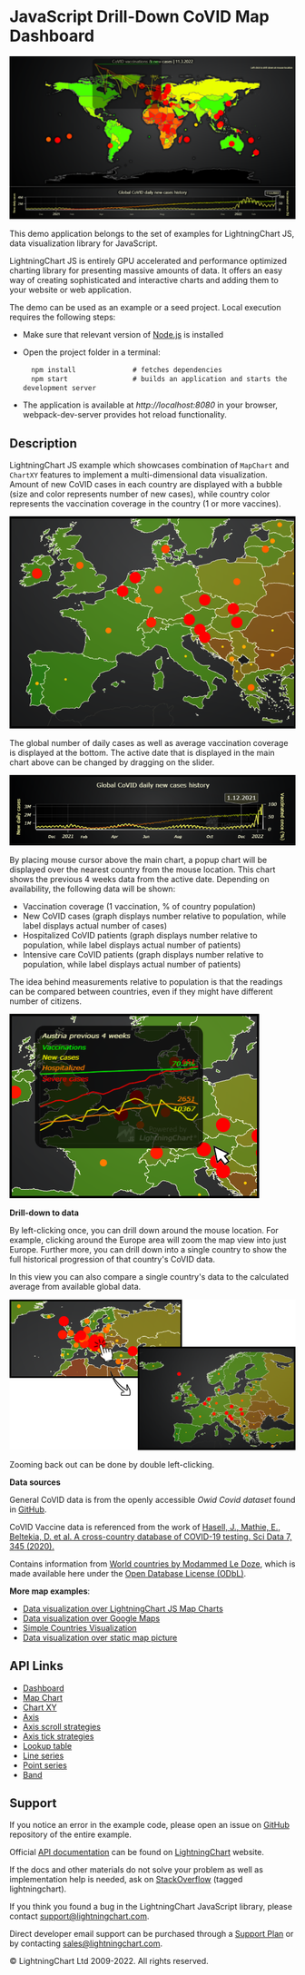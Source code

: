 # JavaScript Drill-Down CoVID Map Dashboard

![JavaScript Drill-Down CoVID Map Dashboard](covidDrillDownDashboard-darkGold.png)

This demo application belongs to the set of examples for LightningChart JS, data visualization library for JavaScript.

LightningChart JS is entirely GPU accelerated and performance optimized charting library for presenting massive amounts of data. It offers an easy way of creating sophisticated and interactive charts and adding them to your website or web application.

The demo can be used as an example or a seed project. Local execution requires the following steps:

-   Make sure that relevant version of [Node.js](https://nodejs.org/en/download/) is installed
-   Open the project folder in a terminal:

          npm install              # fetches dependencies
          npm start                # builds an application and starts the development server

-   The application is available at _http://localhost:8080_ in your browser, webpack-dev-server provides hot reload functionality.


## Description

LightningChart JS example which showcases combination of `MapChart` and `ChartXY` features to implement a multi-dimensional data visualization. Amount of new CoVID cases in each country are displayed with a bubble (size and color represents number of new cases), while country color represents the vaccination coverage in the country (1 or more vaccines).

[//]: # 'IMPORTANT: The assets will not show before README.md is built - relative path is different!'

![](./assets/pic1.png)

The global number of daily cases as well as average vaccination coverage is displayed at the bottom. The active date that is displayed in the main chart above can be changed by dragging on the slider.

[//]: # 'IMPORTANT: The assets will not show before README.md is built - relative path is different!'

![](./assets/pic2.png)

By placing mouse cursor above the main chart, a popup chart will be displayed over the nearest country from the mouse location. This chart shows the previous 4 weeks data from the active date. Depending on availability, the following data will be shown:

-   Vaccination coverage (1 vaccination, % of country population)
-   New CoVID cases (graph displays number relative to population, while label displays actual number of cases)
-   Hospitalized CoVID patients (graph displays number relative to population, while label displays actual number of patients)
-   Intensive care CoVID patients (graph displays number relative to population, while label displays actual number of patients)

The idea behind measurements relative to population is that the readings can be compared between countries, even if they might have different number of citizens.

[//]: # 'IMPORTANT: The assets will not show before README.md is built - relative path is different!'

![](./assets/pic3.png)

**Drill-down to data**

By left-clicking once, you can drill down around the mouse location. For example, clicking around the Europe area will zoom the map view into just Europe. Further more, you can drill down into a single country to show the full historical progression of that country's CoVID data.

In this view you can also compare a single country's data to the calculated average from available global data.

[//]: # 'IMPORTANT: The assets will not show before README.md is built - relative path is different!'

![](./assets/pic4.png)

Zooming back out can be done by double left-clicking.

**Data sources**

General CoVID data is from the openly accessible _Owid Covid dataset_ found in [GitHub](https://github.com/owid/covid-19-data/tree/master/public/data).

CoVID Vaccine data is referenced from the work of [Hasell, J., Mathie, E., Beltekia, D. et al. A cross-country database of COVID-19 testing. Sci Data 7, 345 (2020).](https://doi.org/10.1038/s41597-020-00688-8)

Contains information from [World countries by Modammed Le Doze](https://github.com/mledoze/countries), which is made available here under the [Open Database License (ODbL)](https://github.com/mledoze/countries/blob/master/LICENSE).

**More map examples**:

-   [Data visualization over LightningChart JS Map Charts](https://lightningchart.com/lightningchart-js-interactive-examples/examples/lcjs-example-1103-mapChartVizXY.html)
-   [Data visualization over Google Maps](https://blog.arction.com/easy-geospatial-data-visualization-with-lightningchart-js-and-google)
-   [Simple Countries Visualization](https://lightningchart.com/lightningchart-js-interactive-examples/examples/lcjs-example-1101-mapChartDynamicColor.html)
-   [Data visualization over static map picture](https://lightningchart.com/lightningchart-js-interactive-examples/examples/lcjs-example-1110-geoChartUsaTemperature.html)


## API Links

* [Dashboard]
* [Map Chart]
* [Chart XY]
* [Axis]
* [Axis scroll strategies]
* [Axis tick strategies]
* [Lookup table]
* [Line series]
* [Point series]
* [Band]


## Support

If you notice an error in the example code, please open an issue on [GitHub][0] repository of the entire example.

Official [API documentation][1] can be found on [LightningChart][2] website.

If the docs and other materials do not solve your problem as well as implementation help is needed, ask on [StackOverflow][3] (tagged lightningchart).

If you think you found a bug in the LightningChart JavaScript library, please contact support@lightningchart.com.

Direct developer email support can be purchased through a [Support Plan][4] or by contacting sales@lightningchart.com.

[0]: https://github.com/Arction/
[1]: https://lightningchart.com/lightningchart-js-api-documentation/
[2]: https://lightningchart.com
[3]: https://stackoverflow.com/questions/tagged/lightningchart
[4]: https://lightningchart.com/support-services/

© LightningChart Ltd 2009-2022. All rights reserved.


[Dashboard]: https://lightningchart.com/js-charts/api-documentation/v5.0.1/classes/Dashboard.html
[Map Chart]: https://lightningchart.com/js-charts/api-documentation/v5.0.1/classes/MapChart.html
[Chart XY]: https://lightningchart.com/js-charts/api-documentation/v5.0.1/classes/ChartXY.html
[Axis]: https://lightningchart.com/js-charts/api-documentation/v5.0.1/classes/Axis.html
[Axis scroll strategies]: https://lightningchart.com/js-charts/api-documentation/v5.0.1/variables/AxisScrollStrategies.html
[Axis tick strategies]: https://lightningchart.com/js-charts/api-documentation/v5.0.1/variables/AxisTickStrategies.html
[Lookup table]: https://lightningchart.com/js-charts/api-documentation/v5.0.1/classes/LUT.html
[Line series]: https://lightningchart.com/js-charts/api-documentation/v5.0.1/classes/LineSeries.html
[Point series]: https://lightningchart.com/js-charts/api-documentation/v5.0.1/classes/PointSeries.html
[Band]: https://lightningchart.com/js-charts/api-documentation/v5.0.1/classes/Band.html

